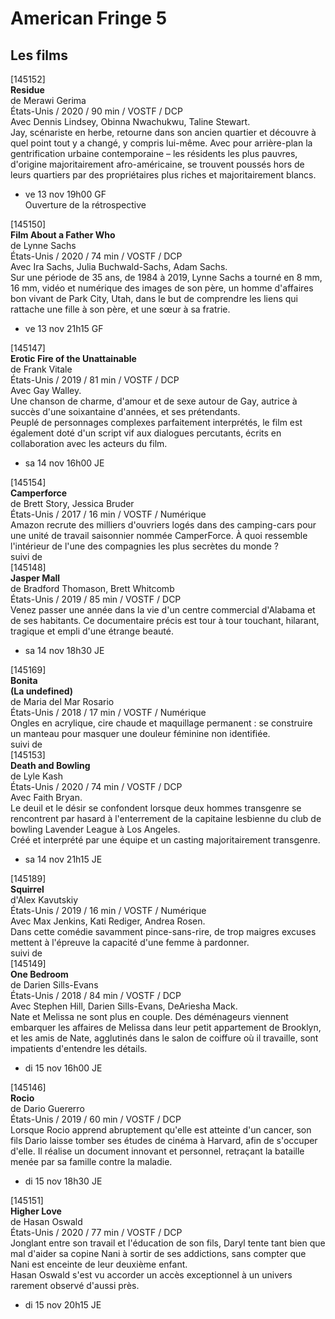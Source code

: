 # American Fringe 5

## Les films

[145152]  
**Residue**  
de Merawi Gerima  
États-Unis / 2020 / 90 min / VOSTF / DCP  
Avec Dennis Lindsey, Obinna Nwachukwu, Taline Stewart.  
Jay, scénariste en herbe, retourne dans son ancien quartier et découvre à quel point tout y a changé, y compris lui-même. Avec pour arrière-plan la gentrification urbaine contemporaine – les résidents les plus pauvres, d'origine majoritairement afro-américaine, se trouvent poussés hors de leurs quartiers par des propriétaires plus riches et majoritairement blancs.

- ve 13 nov 19h00 GF  
Ouverture de la rétrospective

[145150]  
**Film About a Father Who**  
de Lynne Sachs  
États-Unis / 2020 / 74 min / VOSTF / DCP  
Avec Ira Sachs, Julia Buchwald-Sachs, Adam Sachs.  
Sur une période de 35 ans, de 1984 à 2019, Lynne Sachs a tourné en 8 mm, 16 mm, vidéo et numérique des images de son père, un homme d'affaires bon vivant de Park City, Utah, dans le but de comprendre les liens qui rattache une fille à son père, et une sœur à sa fratrie.

- ve 13 nov 21h15 GF

[145147]  
**Erotic Fire of the Unattainable**  
de Frank Vitale  
États-Unis / 2019 / 81 min / VOSTF / DCP  
Avec Gay Walley.  
Une chanson de charme, d'amour et de sexe autour de Gay, autrice à succès d'une soixantaine d'années, et ses prétendants.  
Peuplé de personnages complexes parfaitement interprétés, le film est également doté d'un script vif aux dialogues percutants, écrits en collaboration avec les acteurs du film.

- sa 14 nov 16h00 JE

[145154]  
**Camperforce**  
de Brett Story, Jessica Bruder  
États-Unis / 2017 / 16 min / VOSTF / Numérique  
Amazon recrute des milliers d'ouvriers logés dans des camping-cars pour une unité de travail saisonnier nommée CamperForce. À quoi ressemble l'intérieur de l'une des compagnies les plus secrètes du monde ?  
suivi de  
[145148]  
**Jasper Mall**  
de Bradford Thomason, Brett Whitcomb  
États-Unis / 2019 / 85 min / VOSTF / DCP  
Venez passer une année dans la vie d'un centre commercial d'Alabama et de ses habitants. Ce documentaire précis est tour à tour touchant, hilarant, tragique et empli d'une étrange beauté.

- sa 14 nov 18h30 JE

[145169]  
**Bonita**  
**(La undefined)**  
de Maria del Mar Rosario  
États-Unis / 2018 / 17 min / VOSTF / Numérique  
Ongles en acrylique, cire chaude et maquillage permanent : se construire un manteau pour masquer une douleur féminine non identifiée.  
suivi de  
[145153]  
**Death and Bowling**  
de Lyle Kash  
États-Unis / 2020 / 74 min / VOSTF / DCP  
Avec Faith Bryan.  
Le deuil et le désir se confondent lorsque deux hommes transgenre se rencontrent par hasard à l'enterrement de la capitaine lesbienne du club de bowling Lavender League à Los Angeles.  
Créé et interprété par une équipe et un casting majoritairement transgenre.

- sa 14 nov 21h15 JE

[145189]  
**Squirrel**  
d'Alex Kavutskiy  
États-Unis / 2019 / 16 min / VOSTF / Numérique  
Avec Max Jenkins, Kati Rediger, Andrea Rosen.  
Dans cette comédie savamment pince-sans-rire, de trop maigres excuses mettent à l'épreuve la capacité d'une femme à pardonner.  
suivi de  
[145149]  
**One Bedroom**  
de Darien Sills-Evans  
États-Unis / 2018 / 84 min / VOSTF / DCP  
Avec Stephen Hill, Darien Sills-Evans, DeAriesha Mack.  
Nate et Melissa ne sont plus en couple. Des déménageurs viennent embarquer les affaires de Melissa dans leur petit appartement de Brooklyn, et les amis de Nate, agglutinés dans le salon de coiffure où il travaille, sont impatients d'entendre les détails.

- di 15 nov 16h00 JE

[145146]  
**Rocio**  
de Dario Guererro  
États-Unis / 2019 / 60 min / VOSTF / DCP  
Lorsque Rocio apprend abruptement qu'elle est atteinte d'un cancer, son fils Dario laisse tomber ses études de cinéma à Harvard, afin de s'occuper d'elle. Il réalise un document innovant et personnel, retraçant la bataille menée par sa famille contre la maladie.

- di 15 nov 18h30 JE

[145151]  
**Higher Love**  
de Hasan Oswald  
États-Unis / 2020 / 77 min / VOSTF / DCP  
Jonglant entre son travail et l'éducation de son fils, Daryl tente tant bien que mal d'aider sa copine Nani à sortir de ses addictions, sans compter que Nani est enceinte de leur deuxième enfant.  
Hasan Oswald s'est vu accorder un accès exceptionnel à un univers rarement observé d'aussi près.

- di 15 nov 20h15 JE

